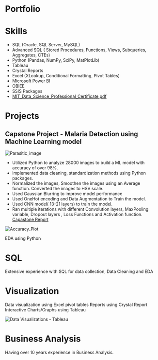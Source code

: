 # Portfolio
# Skills
* SQL (Oracle, SQL Server, MySQL)
*	Advanced SQL ( Stored Procedures, Functions, Views, Subqueries, Aggregates, CTEs)
*	Python (Pandas, NumPy, SciPy, MatPlotLib)
*	Tableau
*	Crystal Reports
*	Excel (XLookup, Conditional Formatting, Pivot Tables)
*	Microsoft Power BI
*	OBIEE
*	SSIS Packages  
*	[MIT_Data_Science_Professional_Certificate.pdf](https://github.com/user-attachments/files/18304066/MIT_Data_Science_Professional_Certificate.pdf)

# Projects
## Capstone Project - Malaria Detection using Machine Learning model
![Parasitic_image](https://github.com/user-attachments/assets/03ab4689-92f7-43f4-87b3-a28aab754735)

*	Utilized Python to analyze 28000 images to build a ML model with accuracy of over 98%.
*	Implemented data cleaning, standardization methods using Python packages. 
*	Normalized the images, Smoothen the images using an Average function. Converted the images to HSV scale.
*	Used Gaussian Blurring to improve model performance
*	Used OneHot encoding and Data Augmentation to Train the model.
*	Used CNN model( 13-21 layers) to train the model.
*	Ran multiple iterations with different Convolution layers, MaxPooling variable, Dropout layers , Loss Functions and Activation function.
[Capastone Report](https://github.com/sourimva/Portfolio/blob/f1ec7b2ca9767db54551d5fdd1c9551fa856c884/Capstone_Malaria_Detection_DeepLearning_Final_Presentation.pdf)  
  
![Accuracy_Plot](https://github.com/user-attachments/assets/5e70a614-3bb1-4543-9897-4445d5d86ad8)

EDA using Python

# SQL
Extensive experience with SQL for data collection, Data Cleaning and EDA

# Visualization
Data visualization using Excel pivot tables
Reports using Crystal Report
Interactive Charts/Graphs using Tableau

![Data Visualizations - Tableau](https://public.tableau.com/app/profile/souri.maddipatti2497/vizzes)

# Business Analysis 
Having over 10 years experience in Business Analysis.

